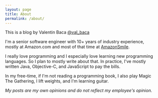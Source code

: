 ```yaml
---
layout: page
title: About
permalink: /about/
---
```


This is a blog by Valentin Baca [@val_baca](https://twitter.com/val_baca)

I'm a senior software engineer with 10+ years of industry experience, mostly at Amazon.com and most of that time at [AmazonSmile](https://smile.amazon.com/).

I really love programming and I especially love learning new programming languages. So I plan to mostly write about that. In practice, I've mostly written Java, Objective-C, and JavaScript to pay the bills. 

In my free-time, if I'm not reading a programming book, I also play Magic The Gathering, I lift weights, and I'm learning guitar.

*My posts are my own opinions and do not reflect my employee's opinion.*